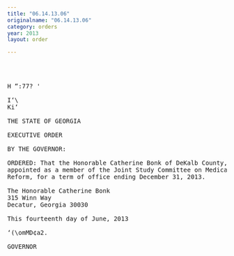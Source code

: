 ```yaml
---
title: "06.14.13.06"
originalname: "06.14.13.06"
category: orders
year: 2013
layout: order

---
```

<pre>
  
 

H “:77? '

I‘\
Ki‘

THE STATE OF GEORGIA

EXECUTIVE ORDER

BY THE GOVERNOR:

ORDERED: That the Honorable Catherine Bonk of DeKalb County, Georgia, is
appointed as a member of the Joint Study Committee on Medicaid
Reform, for a term of office ending December 31, 2013.

The Honorable Catherine Bonk
315 Winn Way
Decatur, Georgia 30030

This fourteenth day of June, 2013

‘(\omMD¢a2.

GOVERNOR

</pre>
